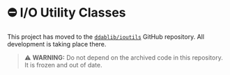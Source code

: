 # :no_entry: I/O Utility Classes

This project has moved to the [`ddablib/ioutils`](https://github.com/ddablib/ioutils) GitHub repository. All development is taking place there.

> ⚠️ **WARNING:** Do not depend on the archived code in this repository. It is frozen and out of date.
